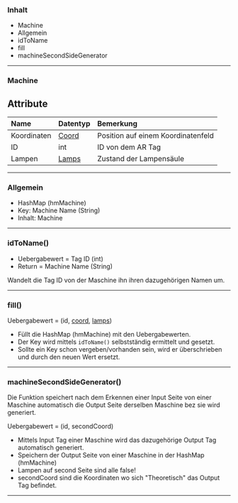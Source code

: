 ### Inhalt ###
 - Machine
- Allgemein
- idToName
- fill
- machineSecondSideGenerator


----------
### Machine ###

Attribute
----------

| Name| Datentyp| Bemerkung| 
| :------- | --- | :---- |
| Koordinaten| [Coord](Coord)| Position auf einem Koordinatenfeld|
|ID| int| ID von dem AR Tag|
| Lampen| [Lamps](ColorDetection)| Zustand der Lampensäule|


----------
### Allgemein ###

 - HashMap (hmMachine)
- Key: Machine Name (String)
- Inhalt: Machine



----------

### idToName() ###

- Uebergabewert = Tag ID (int)
- Return = Machine Name (String)

Wandelt die Tag ID von der Maschine ihn ihren dazugehörigen Namen um.


----------
### fill() ###

Uebergabewert = (id, [coord](Coord), [lamps](ColorDetection))

- Füllt die HashMap (hmMachine) mit den Uebergabewerten.
- Der Key wird mittels `idToName()`  selbstständig ermittelt und gesetzt.
- Sollte ein Key schon vergeben/vorhanden sein, wird er überschrieben und durch den neuen Wert ersetzt. 


----------

### machineSecondSideGenerator() ###

Die Funktion speichert nach dem Erkennen einer Input Seite von einer Maschine automatisch die Output Seite derselben Maschine bez sie wird generiert.

Uebergabewert = (id, secondCoord)

- Mittels Input Tag einer Maschine wird das dazugehörige Output Tag automatisch generiert.
- Speichern der Output Seite von einer Maschine in der HashMap (hmMachine)
- Lampen auf second Seite sind alle false!
- secondCoord sind die Koordinaten wo sich "Theoretisch" das Output Tag befindet.

----------